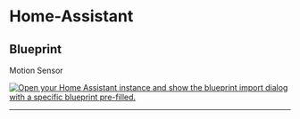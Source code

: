 # Home-Assistant

## Blueprint
Motion Sensor

[![Open your Home Assistant instance and show the blueprint import dialog with a specific blueprint pre-filled.](https://my.home-assistant.io/badges/blueprint_import.svg)](https://my.home-assistant.io/redirect/blueprint_import/?blueprint_url=https%3A%2F%2Fgithub.com%2FNaprox3n%2FHome-Assistant%2Fblob%2Fmain%2Fblueprint%2Fmotion_sensor.yaml)


---
